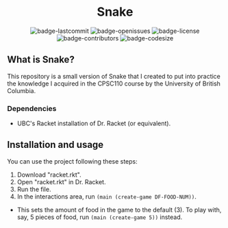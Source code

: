 <h1 align="center">Snake</h1>

<p align="center">
  <img alt="badge-lastcommit" src="https://img.shields.io/github/last-commit/GaryHilares/Snake?style=for-the-badge">
  <img alt="badge-openissues" src="https://img.shields.io/github/issues-raw/GaryHilares/Snake?style=for-the-badge">
  <img alt="badge-license" src="https://img.shields.io/github/license/GaryHilares/Snake?style=for-the-badge">
  <img alt="badge-contributors" src="https://img.shields.io/github/contributors/GaryHilares/Snake?style=for-the-badge">
  <img alt="badge-codesize" src="https://img.shields.io/github/languages/code-size/GaryHilares/Snake?style=for-the-badge">
</p>

## What is Snake?
This repository is a small version of Snake that I created to put into practice the knowledge I acquired in the CPSC110 course by the University of British Columbia.

### Dependencies
- UBC's Racket installation of Dr. Racket (or equivalent).


## Installation and usage
You can use the project following these steps:
1. Download "racket.rkt".
2. Open "racket.rkt" in Dr. Racket.
3. Run the file.
4. In the interactions area, run `(main (create-game DF-FOOD-NUM))`.
  - This sets the amount of food in the game to the default (3). To play with, say, 5 pieces of food, run `(main (create-game 5))` instead.
